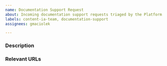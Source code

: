 ```yaml
---
name: Documentation Support Request
about: Incoming documentation support requests triaged by the Platform Content & IA team. 
labels: content-ia-team, documentation-support
assignees: gmaciolek

---
```


### Description




### Relevant URLs 





